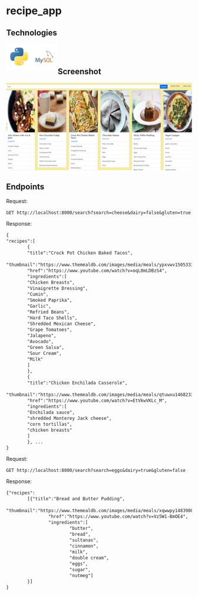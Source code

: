 # recipe_app

## Technologies

<img align="left" alt="Pyton" width="70px" src="https://raw.githubusercontent.com/github/explore/80688e429a7d4ef2fca1e82350fe8e3517d3494d/topics/python/python.png" />

<img align="left" alt="Mysql" width="70px" src="https://raw.githubusercontent.com/github/explore/80688e429a7d4ef2fca1e82350fe8e3517d3494d/topics/mysql/mysql.png" />
<br />
<br />

## Screenshot

![Screenshot](homepage_pic.png)

## Endpoints

Request:

```
GET http://localhost:8000/search?search=cheese&dairy=false&gluten=true
```

Response:

```
{
"recipes":[
        {
        "title":"Crock Pot Chicken Baked Tacos",
        "thumbnail":"https://www.themealdb.com/images/media/meals/ypxvwv1505333929.jpg",
        "href":"https://www.youtube.com/watch?v=oqL0mLDBzS4",
        "ingredients":[
        "Chicken Breasts",
        "Vinaigrette Dressing",
        "Cumin",
        "Smoked Paprika",
        "Garlic",
        "Refried Beans",
        "Hard Taco Shells",
        "Shredded Mexican Cheese",
        "Grape Tomatoes",
        "Jalapeno",
        "Avocado",
        "Green Salsa",
        "Sour Cream",
        "Milk"
        ]
        },
        {
        "title":"Chicken Enchilada Casserole",
        "thumbnail":"https://www.themealdb.com/images/media/meals/qtuwxu1468233098.jpg",
        "href":"https://www.youtube.com/watch?v=EtVkwVKLc_M",
        "ingredients":[
        "Enchilada sauce",
        "shredded Monterey Jack cheese",
        "corn tortillas",
        "chicken breasts"
        ]
        }, ...
}

```

Request:

```
GET http://localhost:8000/search?search=eggs&dairy=true&gluten=false
```

Response:

```
{"recipes":
        [{"title":"Bread and Butter Pudding",
                "thumbnail":"https://www.themealdb.com/images/media/meals/xqwwpy1483908697.jpg",
                "href":"https://www.youtube.com/watch?v=Vz5W1-BmOE4",
                "ingredients":[
                        "butter",
                        "bread",
                        "sultanas",
                        "cinnamon",
                        "milk",
                        "double cream",
                        "eggs",
                        "sugar",
                        "nutmeg"]
        }]
}

```
